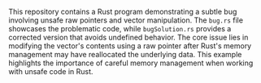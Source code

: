 This repository contains a Rust program demonstrating a subtle bug involving unsafe raw pointers and vector manipulation. The `bug.rs` file showcases the problematic code, while `bugSolution.rs` provides a corrected version that avoids undefined behavior.  The core issue lies in modifying the vector's contents using a raw pointer after Rust's memory management may have reallocated the underlying data.  This example highlights the importance of careful memory management when working with unsafe code in Rust.